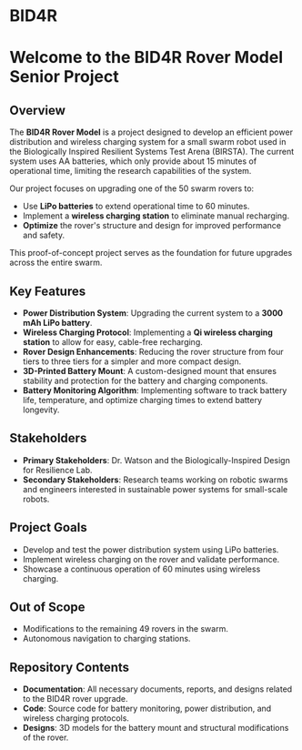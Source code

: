 # BID4R

# Welcome to the BID4R Rover Model Senior Project

## Overview
The **BID4R Rover Model** is a project designed to develop an efficient power distribution and wireless charging system for a small swarm robot used in the Biologically Inspired Resilient Systems Test Arena (BIRSTA). The current system uses AA batteries, which only provide about 15 minutes of operational time, limiting the research capabilities of the system.

Our project focuses on upgrading one of the 50 swarm rovers to:
- Use **LiPo batteries** to extend operational time to 60 minutes.
- Implement a **wireless charging station** to eliminate manual recharging.
- **Optimize** the rover's structure and design for improved performance and safety.

This proof-of-concept project serves as the foundation for future upgrades across the entire swarm.

## Key Features
- **Power Distribution System**: Upgrading the current system to a **3000 mAh LiPo battery**.
- **Wireless Charging Protocol**: Implementing a **Qi wireless charging station** to allow for easy, cable-free recharging.
- **Rover Design Enhancements**: Reducing the rover structure from four tiers to three tiers for a simpler and more compact design.
- **3D-Printed Battery Mount**: A custom-designed mount that ensures stability and protection for the battery and charging components.
- **Battery Monitoring Algorithm**: Implementing software to track battery life, temperature, and optimize charging times to extend battery longevity.

## Stakeholders
- **Primary Stakeholders**: Dr. Watson and the Biologically-Inspired Design for Resilience Lab.
- **Secondary Stakeholders**: Research teams working on robotic swarms and engineers interested in sustainable power systems for small-scale robots.

## Project Goals
- Develop and test the power distribution system using LiPo batteries.
- Implement wireless charging on the rover and validate performance.
- Showcase a continuous operation of 60 minutes using wireless charging.

## Out of Scope
- Modifications to the remaining 49 rovers in the swarm.
- Autonomous navigation to charging stations.

## Repository Contents
- **Documentation**: All necessary documents, reports, and designs related to the BID4R rover upgrade.
- **Code**: Source code for battery monitoring, power distribution, and wireless charging protocols.
- **Designs**: 3D models for the battery mount and structural modifications of the rover.
